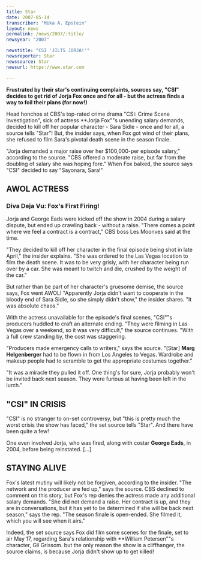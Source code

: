 ```yaml
---
title: Star
date: 2007-05-14
transcriber: "Mika A. Epstein"
layout: news
permalink: /news/2007/:title/
newsyear: "2007"

newstitle: "CSI 'JILTS JORJA!'"
newsreporter: Star
newssource: Star
newsurl: https://www.star.com

---
```


**Frustrated by their star's continuing complaints, sources say, "CSI" decides to get rid of Jorja Fox once and for all - but the actress finds a way to foil their plans (for now!)**

Head honchos at CBS's top-rated crime drama "CSI: Crime Scene Investigation", sick of actress **Jorja Fox""s unending salary demands, decided to kill off her popular character - Sara Sidle - once and for all, a source tells "Star"! But, the insider says, when Fox got wind of their plans, she refused to film Sara's pivotal death scene in the season finale.

"Jorja demanded a major raise over her $100,000-per episode salary," according to the source. "CBS offered a moderate raise, but far from the doubling of salary she was hoping fore." When Fox balked, the source says "CSI" decided to say "Sayonara, Sara!"

## AWOL ACTRESS

### Diva Deja Vu: Fox's First Firing!

Jorja and George Eads were kicked off the show in 2004 during a salary dispute, but ended up crawling back - without a raise. "There comes a point where we feel a contract is a contract," CBS boss Les Moonves said at the time.

"They decided to kill off her character in the final episode being shot in late April," the insider explains. "She was ordered to the Las Vegas location to film the death scene. It was to be very grisly, with her character being run over by a car. She was meant to twitch and die, crushed by the weight of the car."

But rather than be part of her character's gruesome demise, the source says, Fox went AWOL! "Apparently Jorja didn't want to cooperate in the bloody end of Sara Sidle, so she simply didn't show," the insider shares. "It was absolute chaos."

With the actress unavailable for the episode's final scenes, "CSI""s producers huddled to craft an alternate ending. "They were filming in Las Vegas over a weekend, so it was very difficult," the source continues. "With a full crew standing by, the cost was staggering.

"Producers made emergency calls to writers," says the source. "[Star] **Marg Helgenberger** had to be flown in from Los Angeles to Vegas. Wardrobe and makeup people had to scramble to get the appropriate costumes together."

"It was a miracle they pulled it off. One thing's for sure, Jorja probably won't be invited back next season. They were furious at having been left in the lurch."

## "CSI" IN CRISIS

"CSI" is no stranger to on-set controversy, but "this is pretty much the worst crisis the show has faced," the set source tells "Star". And there have been quite a few!

One even involved Jorja, who was fired, along with costar **George Eads**, in 2004, before being reinstated. [...]

## STAYING ALIVE

Fox's latest mutiny will likely not be forgiven, according to the insider. "The network and the producer are fed up," says the source. CBS declined to comment on this story, but Fox's rep denies the actress made any additional salary demands. "She did not demand a raise. Her contract is up, and they are in conversations, but it has yet to be determined if she will be back next season," says the rep. "The season finale is open-ended. She filmed it, which you will see when it airs."

Indeed, the set source says Fox did film some scenes for the finale, set to air May 17, regarding Sara's relationship with **William Petersen""s character, Gil Grissom. but the only reason the show is a cliffhanger, the source claims, is because Jorja didn't show up to get killed!
